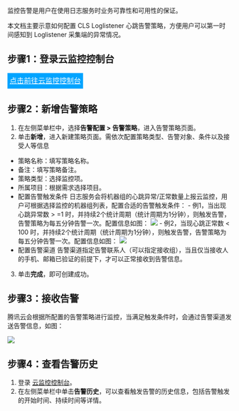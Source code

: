 

监控告警是用户在使用日志服务时业务可靠性和可用性的保证。

本文档主要示意如何配置 CLS Loglistener 心跳告警策略，方便用户可以第一时间感知到 Loglistener 采集端的异常情况。



## 步骤1：登录云监控控制台


<div style="background-color:#00A4FF; width: 170px; height: 35px; line-height:35px; text-align:center;"><a href="https://console.cloud.tencent.com/monitor/overview" target="_blank"  style="color: white; font-size:16px;"  hotrep="document.guide.3128.btn2">点击前往云监控控制台</a></div>




## 步骤2：新增告警策略

1. 在左侧菜单栏中，选择**告警配置 > 告警策略**，进入告警策略页面。
2. 单击**新增**，进入新建策略页面。需依次配置策略类型、告警对象、条件以及接受人等信息
 - 策略名称：填写策略名称。
 - 备注：填写策略备注。
 - 策略类型：选择监控项。
 - 所属项目：根据需求选择项目。
 - 配置告警触发条件
 日志服务会将机器组的心跳异常/正常数量上报云监控，用户可根据选择监控的机器组列表，配置合适的告警触发条件：
		- 例1，当出现心跳异常数 > =1 时，并持续2个统计周期（统计周期为1分钟），则触发告警，告警策略为每五分钟告警一次。配置信息如图：
	![](https://main.qcloudimg.com/raw/6e8fb9ee28a2a67f535d1b96f835a706.jpg)
		- 例2，当现心跳正常数 < 100 时，并持续2个统计周期（统计周期为1分钟），则触发告警，告警策略为每五分钟告警一次。配置信息如图：
	![](https://main.qcloudimg.com/raw/ce9b071a478e5d2e4167562d0f65ce3d.jpg)
 - 配置告警渠道
  告警渠道指定告警联系人（可以指定接收组），当且仅当接收人的手机、邮箱已验证的前提下，才可以正常接收到告警信息。
3. 单击**完成**，即可创建成功。






## 步骤3：接收告警

腾讯云会根据所配置的告警策略进行监控，当满足触发条件时，会通过告警渠道发送告警信息，如图：

![](https://main.qcloudimg.com/raw/1a097c3580815620f07498671e3b528f.jpg)



## 步骤4：查看告警历史

1. 登录 [云监控控制台](https://console.cloud.tencent.com/monitor/overview)。
2. 在左侧菜单栏中单击**告警历史**，可以查看触发告警的历史信息，包括告警触发的开始时间、持续时间等详情。
